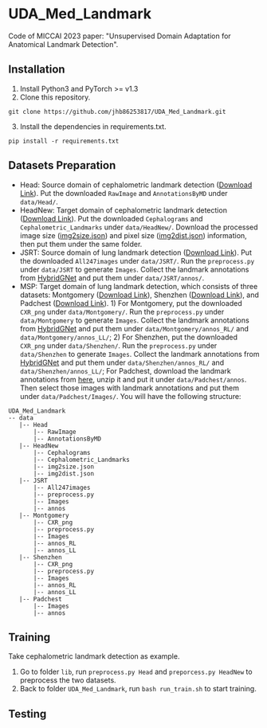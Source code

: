 # UDA_Med_Landmark

Code of MICCAI 2023 paper: "Unsupervised Domain Adaptation for Anatomical Landmark Detection".

## Installation
1. Install Python3 and PyTorch >= v1.3
2. Clone this repository.
```Shell
git clone https://github.com/jhb86253817/UDA_Med_Landmark.git
```
3. Install the dependencies in requirements.txt.
```Shell
pip install -r requirements.txt
```
## Datasets Preparation
* Head: Source domain of cephalometric landmark detection ([Download Link](https://figshare.com/s/37ec464af8e81ae6ebbf?file=5466590)). Put the downloaded `RawImage` and `AnnotationsByMD` under `data/Head/`.
* HeadNew: Target domain of cephalometric landmark detection ([Download Link](http://vision.seecs.edu.pk/CEPHA29/)). Put the downloaded `Cephalograms` and `Cephalometric_Landmarks` under `data/HeadNew/`. Download the processed image size ([img2size.json](https://drive.google.com/file/d/1riR66xCaelJf71jx90DESAFT98UoCYBg/view?usp=drive_link)) and pixel size ([img2dist.json](https://drive.google.com/file/d/1BggVZxigSr4SEQvRR-lnn9L4GOjKdymL/view?usp=drive_link)) information, then put them under the same folder.
* JSRT: Source domain of lung landmark detection ([Download Link](http://db.jsrt.or.jp/eng.php)). Put the downloaded `All247images` under `data/JSRT/`. Run the `preprocess.py` under `data/JSRT` to generate `Images`. Collect the landmark annotations from [HybridGNet](https://github.com/ngaggion/HybridGNet/tree/main) and put them under `data/JSRT/annos/`.
* MSP: Target domain of lung landmark detection, which consists of three datasets: Montgomery ([Download Link](https://lhncbc.nlm.nih.gov/LHC-publications/pubs/TuberculosisChestXrayImageDataSets.html)), Shenzhen ([Download Link](https://lhncbc.nlm.nih.gov/LHC-publications/pubs/TuberculosisChestXrayImageDataSets.html)), and Padchest ([Download Link](https://bimcv.cipf.es/bimcv-projects/padchest/)). 1) For Montgomery, put the downloaded `CXR_png` under `data/Montgomery/`. Run the `preprocess.py` under `data/Montgomery` to generate `Images`. Collect the landmark annotations from [HybridGNet](https://github.com/ngaggion/HybridGNet/tree/main) and put them under `data/Montgomery/annos_RL/` and `data/Montgomery/annos_LL/`; 2) For Shenzhen, put the downloaded `CXR_png` under `data/Shenzhen/`. Run the `preprocess.py` under `data/Shenzhen` to generate `Images`. Collect the landmark annotations from [HybridGNet](https://github.com/ngaggion/HybridGNet/tree/main) and put them under `data/Shenzhen/annos_RL/` and `data/Shenzhen/annos_LL/`; For Padchest, download the landmark annotations from [here](https://drive.google.com/file/d/15qdzekQfj4zgkVgfi_x1WlKAq2wITl8i/view?usp=drive_link), unzip it and put it under `data/Padchest/annos`. Then select those images with landmark annotations and put them under `data/Padchest/Images/`.
You will have the following structure:
````
UDA_Med_Landmark
-- data
   |-- Head
       |-- RawImage
       |-- AnnotationsByMD
   |-- HeadNew
       |-- Cephalograms
       |-- Cephalometric_Landmarks
       |-- img2size.json
       |-- img2dist.json
   |-- JSRT
       |-- All247images
       |-- preprocess.py
       |-- Images
       |-- annos
   |-- Montgomery
       |-- CXR_png
       |-- preprocess.py
       |-- Images
       |-- annos_RL
       |-- annos_LL
   |-- Shenzhen
       |-- CXR_png
       |-- preprocess.py
       |-- Images
       |-- annos_RL
       |-- annos_LL
   |-- Padchest
       |-- Images
       |-- annos
````

## Training
Take cephalometric landmark detection as example.
1. Go to folder `lib`, run `preprocess.py Head` and `preporcess.py HeadNew` to preprocess the two datasets.
2. Back to folder `UDA_Med_Landmark`, run `bash run_train.sh` to start training.

## Testing

